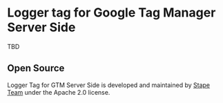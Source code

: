 # Logger tag for Google Tag Manager Server Side

TBD

## Open Source

Logger Tag for GTM Server Side is developed and maintained by [Stape Team](https://stape.io/) under the Apache 2.0 license.
